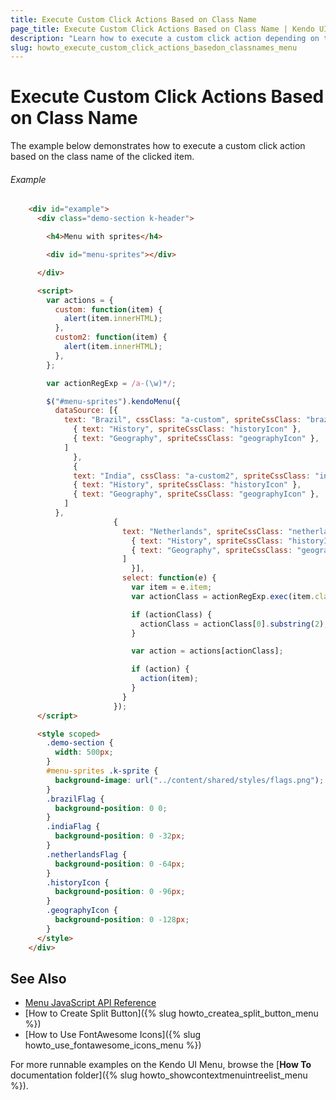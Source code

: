 ```yaml
---
title: Execute Custom Click Actions Based on Class Name
page_title: Execute Custom Click Actions Based on Class Name | Kendo UI Menu
description: "Learn how to execute a custom click action depending on the class name of the clicked item in the Kendo UI Menu widget."
slug: howto_execute_custom_click_actions_basedon_classnames_menu
---
```


# Execute Custom Click Actions Based on Class Name

The example below demonstrates how to execute a custom click action based on the class name of the clicked item.

###### Example

```html
    <div id="example">
      <div class="demo-section k-header">

        <h4>Menu with sprites</h4>

        <div id="menu-sprites"></div>

      </div>

      <script>
        var actions = {
          custom: function(item) {
            alert(item.innerHTML);
          },
          custom2: function(item) {
            alert(item.innerHTML);
          },
        };

        var actionRegExp = /a-(\w)*/;

        $("#menu-sprites").kendoMenu({
          dataSource: [{
            text: "Brazil", cssClass: "a-custom", spriteCssClass: "brazilFlag", items: [
              { text: "History", spriteCssClass: "historyIcon" },
              { text: "Geography", spriteCssClass: "geographyIcon" },
            ]
              },
              {
              text: "India", cssClass: "a-custom2", spriteCssClass: "indiaFlag", items: [
              { text: "History", spriteCssClass: "historyIcon" },
              { text: "Geography", spriteCssClass: "geographyIcon" },
            ]
          },
                       {
                         text: "Netherlands", spriteCssClass: "netherlandsFlag", items: [
                           { text: "History", spriteCssClass: "historyIcon" },
                           { text: "Geography", spriteCssClass: "geographyIcon" },
                         ]
                           }],
                         select: function(e) {
                           var item = e.item;
                           var actionClass = actionRegExp.exec(item.className);

                           if (actionClass) {
                             actionClass = actionClass[0].substring(2);
                           }

                           var action = actions[actionClass];

                           if (action) {
                             action(item);
                           }
                         }
                       });
      </script>

      <style scoped>
        .demo-section {
          width: 500px;
        }
        #menu-sprites .k-sprite {
          background-image: url("../content/shared/styles/flags.png");
        }
        .brazilFlag {
          background-position: 0 0;
        }
        .indiaFlag {
          background-position: 0 -32px;
        }
        .netherlandsFlag {
          background-position: 0 -64px;
        }
        .historyIcon {
          background-position: 0 -96px;
        }
        .geographyIcon {
          background-position: 0 -128px;
        }
      </style>
    </div>
```

## See Also

* [Menu JavaScript API Reference](/api/javascript/ui/menu)
* [How to Create Split Button]({% slug howto_createa_split_button_menu %})
* [How to Use FontAwesome Icons]({% slug howto_use_fontawesome_icons_menu %})

For more runnable examples on the Kendo UI Menu, browse the [**How To** documentation folder]({% slug howto_showcontextmenuintreelist_menu %}).
